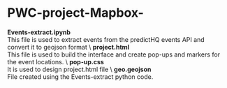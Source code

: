 # PWC-project-Mapbox-
**Events-extract.ipynb** \
This file is used to extract events from the predictHQ events API and convert it to geojson format
\\
**project.html** \
This file is used to build the interface and create pop-ups and markers for the event locations.
\\
**pop-up.css**\
It is used to design project.html file
\\
**geo.geojson**\
File created using the Events-extract python code.


